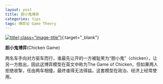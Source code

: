 ```yaml
---
layout: post
title: 胆小鬼博弈
categories: tips 
tags: 博弈论 Game Theory
---
```


[![title](https://image.sideproject.cn/titlex/titlex_166.jpg){:class="image-title"}](https://image.sideproject.cn/titlex/titlex_166.jpg){:target="_blank"}

**胆小鬼博弈**(Chicken Game)

两名车手向对方驱车而行，谁最先让开的一方被耻笑为“胆小鬼”（chicken），让另一方胜出，因此这博弈模型在英文中称为The Game of Chicken，但如果两人拒绝收掣，任由两车相撞，最终谁得无法得益。这套模型在政治、经济上经常使用。



